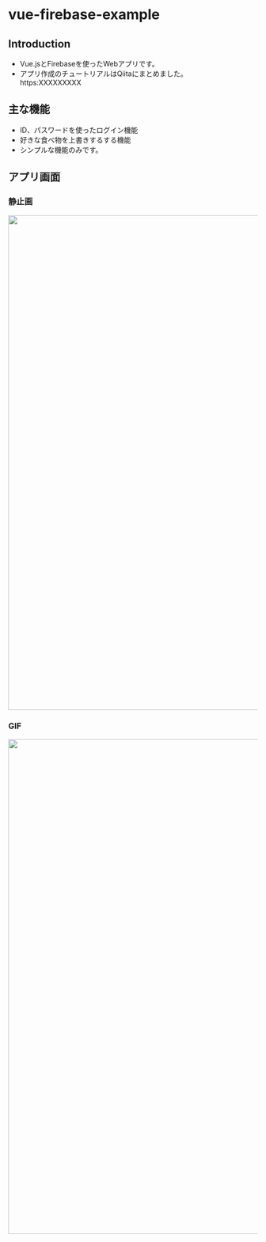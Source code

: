 # vue-firebase-example

Introduction
------------
- Vue.jsとFirebaseを使ったWebアプリです。
- アプリ作成のチュートリアルはQiitaにまとめました。  
https:XXXXXXXXX
  
主な機能
------------
- ID、パスワードを使ったログイン機能
- 好きな食べ物を上書きするする機能
- シンプルな機能のみです。

アプリ画面
----  
### 静止画 ###
<img src="https://user-images.githubusercontent.com/88254716/202873200-08b5ec68-222f-43c2-a9d4-f0d7eaf44ec9.png" width="1000">


### GIF ###  
<img src="https://user-images.githubusercontent.com/88254716/202873218-4954936f-7806-4f8d-b6cd-976843833525.gif" width="1000">
